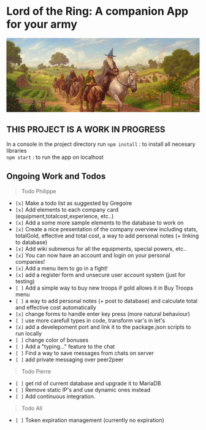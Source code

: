 # Lord of the Ring: A companion App for your army

![alt text](https://raw.githubusercontent.com/WeiPhil/LotrArmyCompanion/master/src/assets/images/tempCardBackground1.jpg)

## THIS PROJECT IS A WORK IN PROGRESS

In a console in the project directory run
`npm install` : to install all necesary libraries  
`npm start` : to run the app on localhost

## Ongoing Work and Todos

> Todo Philippe

- `[x]` Make a todo list as suggested by Gregoire
- `[x]` Add elements to each company card (equipment,totalcost,experience, etc..)
- `[x]` Add a some more sample elements to the database to work on
- `[x]` Create a nice presentation of the company overview including stats, totalGold, effective and total cost, a way to add personal notes (+ linking to database)
- `[x]` Add wiki submenus for all the equipments, special powers, etc..
- `[x]` You can now have an account and login on your personal companies!
- `[x]` Add a menu item to go in a fight!
- `[x]` add a register form and unsecure user account system (just for testing)
- `[ ]` Add a simple way to buy new troops if gold allows it in Buy Troops menu
- `[ ]` a way to add personal notes (+ post to database) and calculate total and effective cost automatically
- `[x]` change forms to handle enter key press (more natural behaviour)
- `[ ]` use more carefull types in code, transform var's in let's
- `[x]` add a develepoment port and link it to the package.json scripts to run locally
- `[ ]` change color of bonuses
- `[ ]` Add a "typing..." feature to the chat
- `[ ]` Find a way to save messages from chats on server
- `[ ]` add private messaging over peer2peer

> Todo Pierre

- `[ ]` get rid of current database and upgrade it to MariaDB
- `[ ]` Remove static IP's and use dynamic ones instead
- `[ ]` Add continuous integration.

> Todo All

- `[ ]` Token expiration management (currently no expiration)
